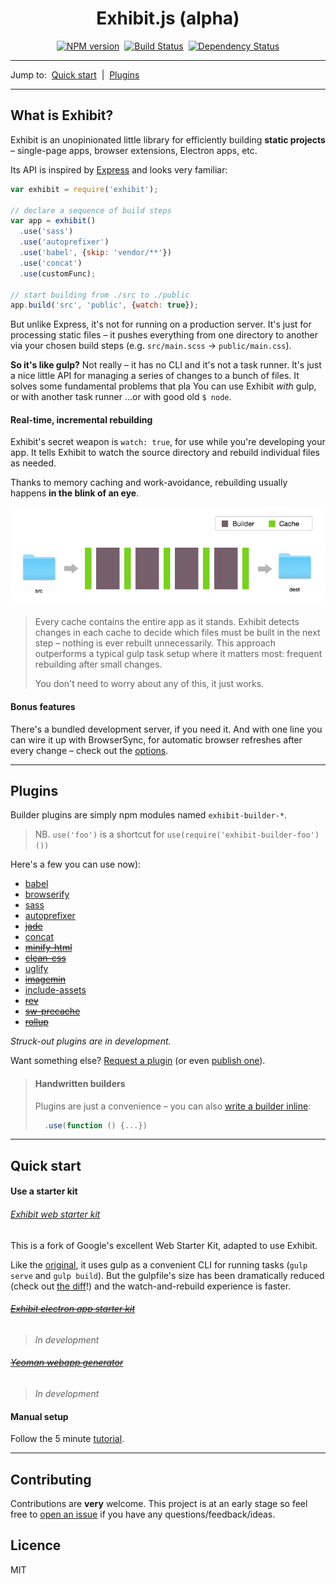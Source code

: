 <div align="center">
  <h1>Exhibit.js (alpha)</h1>
  <p><a href="https://npmjs.org/package/exhibit"><img alt="NPM version" src="https://img.shields.io/npm/v/exhibit.svg?style=flat-square"></a> &nbsp;<a href="http://travis-ci.org/exhibitjs/exhibit"><img alt="Build Status" src="https://img.shields.io/travis/exhibitjs/exhibit.svg?style=flat-square"></a> &nbsp;<a href="https://david-dm.org/exhibitjs/exhibit"><img alt="Dependency Status" src="https://img.shields.io/david/exhibitjs/exhibit.svg?style=flat-square"></a></p>
</div>


---

Jump to:&nbsp; [Quick start](#quick-start) &nbsp;|&nbsp; [Plugins](#plugins)

---


## What is Exhibit?

Exhibit is an unopinionated little library for efficiently building **static projects** – single-page apps, browser extensions, Electron apps, etc.

Its API is inspired by [Express](http://expressjs.com/) and looks very familiar:

```js
var exhibit = require('exhibit');

// declare a sequence of build steps
var app = exhibit()
  .use('sass')
  .use('autoprefixer')
  .use('babel', {skip: 'vendor/**'})
  .use('concat')
  .use(customFunc);

// start building from ./src to ./public
app.build('src', 'public', {watch: true});
```

But unlike Express, it's not for running on a production server. It's just for processing static files – it pushes everything from one directory to another via your chosen build steps (e.g. `src/main.scss` → `public/main.css`).

**So it's like gulp?** Not really – it has no CLI and it's not a task runner. It's just a nice little API for managing a series of changes to a bunch of files. It solves some fundamental problems that pla You can use Exhibit *with* gulp, or with another task runner ...or with good old `$ node`.


#### Real-time, incremental rebuilding

Exhibit's secret weapon is `watch: true`, for use while you're developing your app. It tells Exhibit to watch the source directory and rebuild individual files as needed.

Thanks to memory caching and work-avoidance, rebuilding usually happens **in the blink of an eye**.

![Exhibit flowchart]

> Every cache contains the entire app as it stands. Exhibit detects changes in each cache to decide which files must be built in the next step – nothing is ever rebuilt unnecessarily. This approach outperforms a typical gulp task setup where it matters most: frequent rebuilding after small changes.
>
> You don't need to worry about any of this, it just works.


#### Bonus features

There's a bundled development server, if you need it. And with one line you can wire it up with BrowserSync, for automatic browser refreshes after every change – check out the [options].

---

## Plugins

Builder plugins are simply npm modules named `exhibit-builder-*`.

> NB. `use('foo')` is a shortcut for `use(require('exhibit-builder-foo')())`

Here's a few you can use now):

- [babel](https://github.com/exhibit)
- [browserify](https://github.com/exhibitjs/builder-browserify)
- [sass](https://github.com/exhibitjs/builder-sass)
- [autoprefixer](https://github.com/exhibitjs/builder-autoprefixer)
- ~~[jade](https://github.com/exhibitjs/builder-jade)~~
- [concat](https://github.com/exhibitjs/builder-concat)
- ~~[minify-html](https://github.com/exhibitjs/builder-minify-html)~~
- ~~[clean-css](https://github.com/exhibitjs/builder-clean-css)~~
- [uglify](https://github.com/exhibitjs/builder-uglify)
- ~~[imagemin](https://github.com/exhibitjs/builder-imagemin)~~
- [include-assets](https://github.com/exhibitjs/builder-include-assets)
- ~~[rev](https://github.com/exhibitjs/builder-rev)~~
- ~~[sw-precache](https://github.com/exhibitjs/builder-sw-precache)~~
- ~~[rollup](https://github.com/exhibitjs/builder-rollup)~~

*Struck-out plugins are in development.*

Want something else? [Request a plugin][issues] (or even [publish one][publishing guidelines]).


> #### Handwritten builders
> 
> Plugins are just a convenience – you can also [write a builder inline][writing a builder]:
> 
> ```js
>   .use(function () {...})
> ```

---

## Quick start

#### Use a starter kit

###### [Exhibit web starter kit](https://github.com/exhibitjs/exhibit-wsk)

This is a fork of Google's excellent Web Starter Kit, adapted to use Exhibit.

Like the [original](https://github.com/google/web-starter-kit), it uses gulp as a convenient CLI for running tasks (`gulp serve` and `gulp build`). But the gulpfile's size has been dramatically reduced (check out [the diff](diff)!) and the watch-and-rebuild experience is faster.

###### ~~[Exhibit electron app starter kit](https://github.com/exhibitjs/exhibit-electron-starter-kit)~~

> *In development*

###### ~~[Yeoman webapp generator](https://github.com/exhibitjs/generator-exhibit-webapp)~~

> *In development*

<!-- 
 -->


#### Manual setup

Follow the 5 minute [tutorial].

---

## Contributing

Contributions are **very** welcome. This project is at an early stage so feel free to [open an issue](https://github.com/exhibitjs/exhibit/issues) if you have any questions/feedback/ideas.


## Licence

MIT


[exhibit flowchart]: docs/flowchart.png
[options]: docs/api/build.md#options
[issues]: https://github.com/exhibitjs/exhibit/issues
[writing a builder]: docs/writing-a-builder.md
[publishing guidelines]: docs/publishing-guidelines.md
[use]: docs/api/use.md
[tutorial]: docs/tutorial.md

